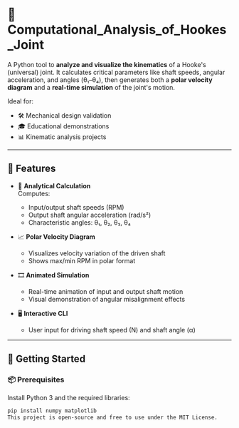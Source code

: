 # 🔩 Computational_Analysis_of_Hookes_Joint

A Python tool to **analyze and visualize the kinematics** of a Hooke's (universal) joint. It calculates critical parameters like shaft speeds, angular acceleration, and angles (θ₁–θ₄), then generates both a **polar velocity diagram** and a **real-time simulation** of the joint's motion.

Ideal for:
- 🛠 Mechanical design validation  
- 🎓 Educational demonstrations  
- 📊 Kinematic analysis projects  

---

## 📌 Features

- 🧮 **Analytical Calculation**  
  Computes:
  - Input/output shaft speeds (RPM)
  - Output shaft angular acceleration (rad/s²)
  - Characteristic angles: θ₁, θ₂, θ₃, θ₄

- 📈 **Polar Velocity Diagram**  
  - Visualizes velocity variation of the driven shaft
  - Shows max/min RPM in polar format

- 🎞 **Animated Simulation**  
  - Real-time animation of input and output shaft motion
  - Visual demonstration of angular misalignment effects

- 🖥 **Interactive CLI**  
  - User input for driving shaft speed (N) and shaft angle (α)

---

## 🚀 Getting Started

### 📦 Prerequisites

Install Python 3 and the required libraries:

```bash
pip install numpy matplotlib
This project is open-source and free to use under the MIT License.


